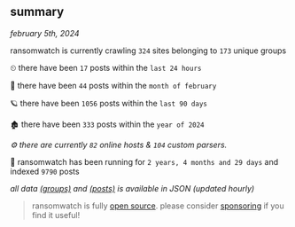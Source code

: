 
## summary
_february 5th, 2024_

ransomwatch is currently crawling `324` sites belonging to `173` unique groups

⏲ there have been `17` posts within the `last 24 hours`

🦈 there have been `44` posts within the `month of february`

🪐 there have been `1056` posts within the `last 90 days`

🏚 there have been `333` posts within the `year of 2024`

_⚙️ there are currently `82` online hosts & `104` custom parsers._

🦕 ransomwatch has been running for `2 years, 4 months and 29 days` and indexed `9790` posts

_all data  [(groups)](http://ransomwhat.telemetry.ltd/groups) and [(posts)](http://ransomwhat.telemetry.ltd/posts) is available in JSON (updated hourly)_

> ransomwatch is fully [open source](https://github.com/joshhighet/ransomwatch#ransomwatch--). please consider [sponsoring](https://github.com/sponsors/joshhighet) if you find it useful!
